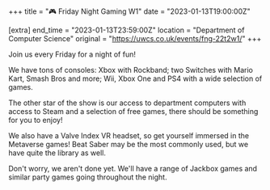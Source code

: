 +++
title = "🎮 Friday Night Gaming W1"
date = "2023-01-13T19:00:00Z"

[extra]
end_time = "2023-01-13T23:59:00Z"
location = "Department of Computer Science"
original = "https://uwcs.co.uk/events/fng-22t2w1/"
+++

Join us every Friday for a night of fun!

We have tons of consoles: Xbox with Rockband; two Switches with Mario Kart, Smash Bros and more; Wii, Xbox One and PS4 with a wide selection of games.

The other star of the show is our access to department computers with access to Steam and a selection of free games, there should be something for you to enjoy!

We also have a Valve Index VR headset, so get yourself immersed in the Metaverse games! Beat Saber may be the most commonly used, but we have quite the library as well.

Don't worry, we aren't done yet. We'll have a range of Jackbox games and similar party games going throughout the night.
